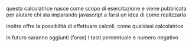 questa calcolatrice nasce come scopo di esercitazione e viene pubblicata
per aiutare chi sta imparando javascript a farsi un idea di come realizzarla

inoltre offre la possibilità di effettuare calcoli, come qualsiasi calcolatrice

in futuro saranno aggiunti (forse) i tasti percentuale e numero negativo